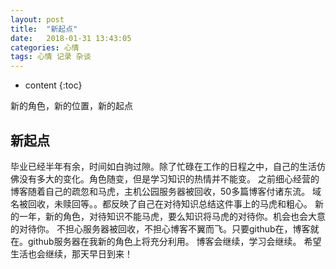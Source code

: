 ```yaml
---
layout: post
title:  "新起点"
date:   2018-01-31 13:43:05
categories: 心情
tags: 心情 记录 杂谈
---
```


* content
{:toc}

新的角色，新的位置，新的起点




## 新起点

毕业已经半年有余，时间如白驹过隙。除了忙碌在工作的日程之中，自己的生活仿佛没有多大的变化。角色随变，但是学习知识的热情并不能变。
之前细心经营的博客随着自己的疏忽和马虎，主机公园服务器被回收，50多篇博客付诸东流。
域名被回收，未赎回等。。都反映了自己在对待知识总结这件事上的马虎和粗心。
新的一年，新的角色，对待知识不能马虎，要么知识将马虎的对待你。机会也会大意的对待你。
不担心服务器被回收，不担心博客不翼而飞。只要github在，博客就在。github服务器在我新的角色上将充分利用。
博客会继续，学习会继续。
希望生活也会继续，那天早日到来！
